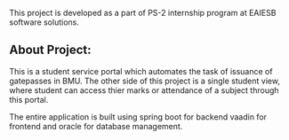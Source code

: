 This project is developed as a part of PS-2 internship program at EAIESB software solutions.

About Project:
-----------------------------------------
This is a student service portal which automates the task of issuance of gatepasses in BMU.
The other side of this project is a single student view, where student can access thier marks or attendance of a subject through this portal.

The entire application is built using spring boot for backend vaadin for frontend and oracle for database management.
